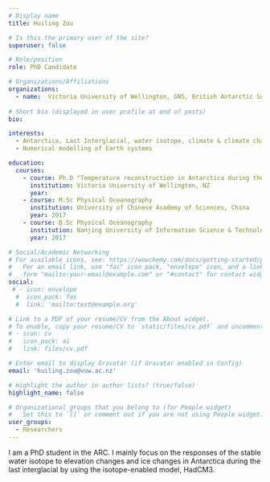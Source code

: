 ```yaml
---
# Display name
title: Huiling Zou

# Is this the primary user of the site?
superuser: false

# Role/position
role: PhD Candidate

# Organizations/Affiliations
organizations:
  - name:  Victoria University of Wellington, GNS, British Antarctic Survey
 
# Short bio (displayed in user profile at end of posts)
bio: 

interests:
  - Antarctica, Last Interglacial, water isotope, climate & climate change
  - Numerical modelling of Earth systems

education:
  courses:
    - course: Ph.D "Temperature reconstruction in Antarctica during the last interglacial"
      institution: Victoria University of Wellington, NZ
      year: 
    - course: M.Sc Physical Oceanography
      institution: University of Chinese Academy of Sciences, China
      year: 2017
    - course: B.Sc Physical Oceanography
      institution: Nanjing University of Information Science & Technology, China
      year: 2017

# Social/Academic Networking
# For available icons, see: https://wowchemy.com/docs/getting-started/page-builder/#icons
#   For an email link, use "fas" icon pack, "envelope" icon, and a link in the
#   form "mailto:your-email@example.com" or "#contact" for contact widget.
social:
 # - icon: envelope
  #  icon_pack: fas
  #  link: 'mailto:test@example.org'

# Link to a PDF of your resume/CV from the About widget.
# To enable, copy your resume/CV to `static/files/cv.pdf` and uncomment the lines below.
# - icon: cv
#   icon_pack: ai
#   link: files/cv.pdf

# Enter email to display Gravatar (if Gravatar enabled in Config)
email: 'huiling.zou@vuw.ac.nz'

# Highlight the author in author lists? (true/false)
highlight_name: false

# Organizational groups that you belong to (for People widget)
#   Set this to `[]` or comment out if you are not using People widget.
user_groups:
  - Researchers
---
```


I am a PhD student in the ARC. I mainly focus on the responses of the stable water isotope to elevation changes and ice changes in Antarctica during the last interglacial by using the isotope-enabled model, HadCM3.